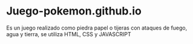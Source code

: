 # Juego-pokemon.github.io
Es un juego realizado como piedra papel o tijeras con ataques de fuego, agua y tierra, se utiliza HTML, CSS y JAVASCRIPT
